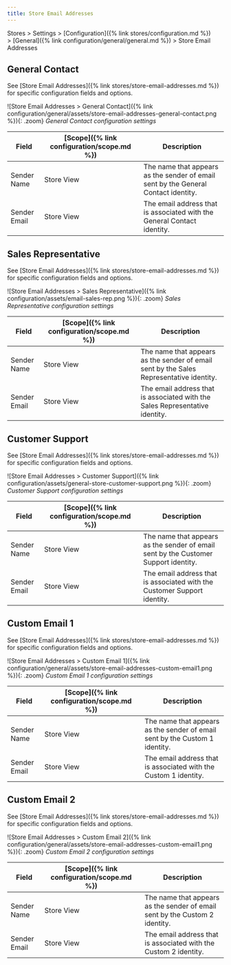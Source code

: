 ```yaml
---
title: Store Email Addresses
---
```


Stores > Settings > [Configuration]({% link stores/configuration.md %}) > [General]({% link configuration/general/general.md %}) > Store Email Addresses

## General Contact

See [Store Email Addresses]({% link stores/store-email-addresses.md %}) for specific configuration fields and options.

![Store Email Addresses > General Contact]({% link configuration/general/assets/store-email-addresses-general-contact.png %}){: .zoom}
_General Contact configuration settings_

|Field|[Scope]({% link configuration/scope.md %})|Description|
|--- |--- |--- |
|Sender Name|Store View|The name that appears as the sender of email sent by the General Contact identity.|
|Sender Email|Store View|The email address that is associated with the General Contact identity.|

## Sales Representative

See [Store Email Addresses]({% link stores/store-email-addresses.md %}) for specific configuration fields and options.

![Store Email Addresses > Sales Representative]({% link configuration/assets/email-sales-rep.png %}){: .zoom}
_Sales Representative configuration settings_

|Field|[Scope]({% link configuration/scope.md %})|Description|
|--- |--- |--- |
|Sender Name|Store View|The name that appears as the sender of email sent by the Sales Representative identity.|
|Sender Email|Store View|The email address that is associated with the Sales Representative identity.|

## Customer Support

See [Store Email Addresses]({% link stores/store-email-addresses.md %}) for specific configuration fields and options.

![Store Email Addresses > Customer Support]({% link configuration/assets/general-store-customer-support.png %}){: .zoom}
_Customer Support configuration settings_

|Field|[Scope]({% link configuration/scope.md %})|Description|
|--- |--- |--- |
|Sender Name|Store View|The name that appears as the sender of email sent by the Customer Support identity.|
|Sender Email|Store View|The email address that is associated with the Customer Support identity.|

## Custom Email 1

See [Store Email Addresses]({% link stores/store-email-addresses.md %}) for specific configuration fields and options.

![Store Email Addresses > Custom Email 1]({% link configuration/general/assets/store-email-addresses-custom-email1.png %}){: .zoom}
_Custom Email 1 configuration settings_

|Field|[Scope]({% link configuration/scope.md %})|Description|
|--- |--- |--- |
|Sender Name|Store View|The name that appears as the sender of email sent by the Custom 1 identity.|
|Sender Email|Store View|The email address that is associated with the Custom 1 identity.|

## Custom Email 2

See [Store Email Addresses]({% link stores/store-email-addresses.md %}) for specific configuration fields and options.

![Store Email Addresses > Custom Email 2]({% link configuration/general/assets/store-email-addresses-custom-email1.png %}){: .zoom}
_Custom Email 2 configuration settings_

|Field|[Scope]({% link configuration/scope.md %})|Description|
|--- |--- |--- |
|Sender Name|Store View|The name that appears as the sender of email sent by the Custom 2 identity.|
|Sender Email|Store View|The email address that is associated with the Custom 2 identity.|
